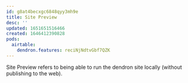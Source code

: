 ```yaml
---
id: g8at4becxgc6848qyy3mh9e
title: Site Preview
desc: ''
updated: 1651651516466
created: 1646412390828
pods:
  airtable:
    dendron.features: reciNjNdtvGbf7QZK
---
```


Site Preview refers to being able to run the dendron site locally (without publishing to the web).